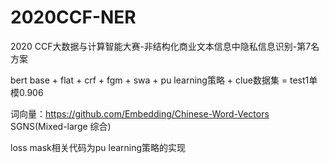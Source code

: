 # 2020CCF-NER
2020 CCF大数据与计算智能大赛-非结构化商业文本信息中隐私信息识别-第7名方案

bert base + flat + crf + fgm + swa + pu learning策略 + clue数据集 = test1单模0.906

词向量：https://github.com/Embedding/Chinese-Word-Vectors SGNS(Mixed-large 综合)

loss mask相关代码为pu learning策略的实现
